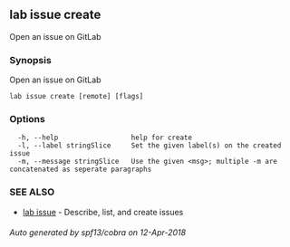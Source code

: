 ## lab issue create

Open an issue on GitLab

### Synopsis

Open an issue on GitLab

```
lab issue create [remote] [flags]
```

### Options

```
  -h, --help                  help for create
  -l, --label stringSlice     Set the given label(s) on the created issue
  -m, --message stringSlice   Use the given <msg>; multiple -m are concatenated as seperate paragraphs
```

### SEE ALSO

* [lab issue](lab_issue.md)	 - Describe, list, and create issues

###### Auto generated by spf13/cobra on 12-Apr-2018
